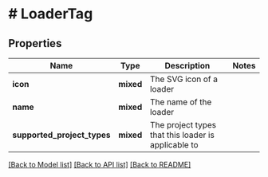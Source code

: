 # # LoaderTag

## Properties

Name | Type | Description | Notes
------------ | ------------- | ------------- | -------------
**icon** | **mixed** | The SVG icon of a loader |
**name** | **mixed** | The name of the loader |
**supported_project_types** | **mixed** | The project types that this loader is applicable to |

[[Back to Model list]](../../README.md#models) [[Back to API list]](../../README.md#endpoints) [[Back to README]](../../README.md)
